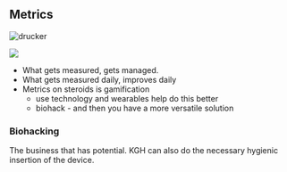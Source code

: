 <!-- title: Gamification -->

## Metrics



![drucker](https://lh3.googleusercontent.com/OTo3ximUYNJ--Flt6eTXaKcxodFX8ZrXUpGGV0dU55wplnqVgIQRmGRuz1s_IbPwRSkZjPm0BfPhlujGW6p9ih5IFD_RlC3yKUfuFstydZBmpmHs1nyjHWg25t2nZ-yWeW1i6YEIlqSFLlnyTnySBvzVtFDwbYKAhet_AP1H6WpK6BqkXwmXPIbfO4FfvCr92KCi5KRAOTLgPzS8mAmaPhXfGwCUJ0o5jBuDb0dGv2KjYq5iwCXQ5N0ZAHQK76tp-bGbcwIpaIiz8erBF45f6pWxvBoUoaUqPU2VwJbL9GMU1zvLoiApBBy7CGa83RdW7PphzY8_zXCyf-v_Q-Lp_P1U42CAcWZQZrW6pV0jSPHFXcvbc_RgRI9dgwGs31bIZcAHwORGYdfmQ7G743ZlaRpCzjjcqEUjQRx7Cm35cBklHfAIhbJ92NcGyBhcb_gIGMtfjM1J4AzfEURZRhoG2fX8UEQ7obcZuDCwTqODniqiT3MKoQlS07McUM_5MXws9GQAruNCSl0Le6BoXZJDQ1wcloiGhYs3wzEo2uoB09JjJs3eepCGwfOfCC4TB9DBNGmons2NjsKi3xhaGyIxUIHjWieXjL6VPEsOoNZX3H0Cf5Y7XPtU1i6ZcrP4VTHv1NsbzOlcOFrX04HBqufWOh_zAJ7WZ3_En_OwGbnu5JEQ0-PLC6HG_Xy32GtydGw=s250-k-rw-no)


![](https://lh3.googleusercontent.com/z697Es21ccb1pL-3z1QUeg-cwJvaY3ltNB7PFpZd-Az1q0s2ZLI1ndn-fwp7CfP0YSVldzBwN38Wk1gUKlRqBYdlS7uBuHfUvqf9aPlMIqeg5j3rZLgTXEyfNAi8ElUV_kF5PSjsp8Mpklq5_E8m-F7GxfmDZ9VNbE0QBr0P-whUgTzt8lpiQUR1Cs92-cvLI1UTsvyeTm5ad2Sf-3ukbfpkMCw8v3l4uW0MiBSurk4VA7yufZ6gDNMX9JpuIxfYjcVW_I3eHXLRxGB6ZSjdzLLRyWVdwzP6yPrRMMU6YBQAkaeiR6fQ-yWsfue4QSgfy70ZL8e1gSMCiXOC_0OO7DNBxFpxe-0BEEvbh4BRg8WcOkpgckBHo32BTJCAn6YqAZ1zBCn7zLX3gc2k9PESlYiYjBAwSjnqrdhxrHS5lyCOmQWc_KddWmnuU9TRzW_InOAKtujX2DTYRJozCQ6kgOgqybyDt4IAbpgQ2aNzrBooX3-ADHFRia7-hkMPrgoxJ_6w376o3Hxad6pbp-KSbST-WD73BRRhniT5Oi2wTMxGe_Sdm1viJzkO2c_R-0WIU5mPiwrw7Rx-51RLz0H7-l3yiGM47gyv6WZUIUFf8Bjv-U2AdYXBHDeRHP_Rpq3SC_mdPjvW0SyPrwND8xqDmb5rjfILNfodqmzKpHs9Eyv9fOhryw5LmDixGJc7oCw=w941-h525-no?authuser=0)

- What gets measured, gets managed. 
- What gets measured daily, improves daily
- Metrics on steroids is gamification
	- use technology and wearables help do this better
	- biohack - and then you have a more versatile solution

### Biohacking 
The business that has potential. KGH can also do the necessary hygienic insertion of the device. 


